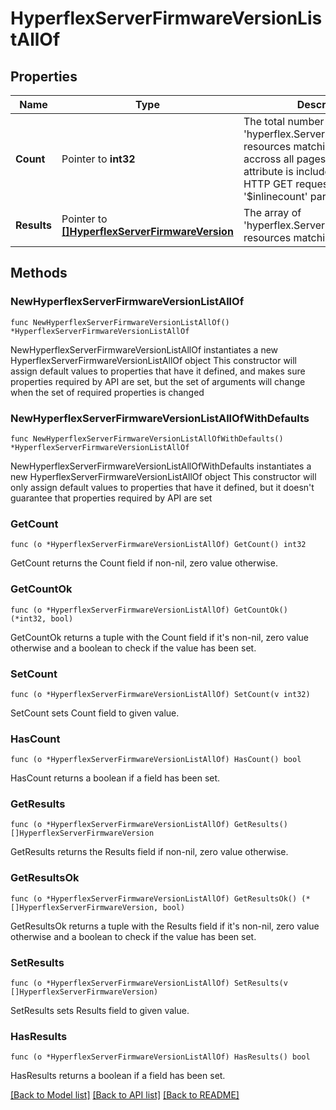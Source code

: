 # HyperflexServerFirmwareVersionListAllOf

## Properties

Name | Type | Description | Notes
------------ | ------------- | ------------- | -------------
**Count** | Pointer to **int32** | The total number of &#39;hyperflex.ServerFirmwareVersion&#39; resources matching the request, accross all pages. The &#39;Count&#39; attribute is included when the HTTP GET request includes the &#39;$inlinecount&#39; parameter. | [optional] 
**Results** | Pointer to [**[]HyperflexServerFirmwareVersion**](hyperflex.ServerFirmwareVersion.md) | The array of &#39;hyperflex.ServerFirmwareVersion&#39; resources matching the request. | [optional] 

## Methods

### NewHyperflexServerFirmwareVersionListAllOf

`func NewHyperflexServerFirmwareVersionListAllOf() *HyperflexServerFirmwareVersionListAllOf`

NewHyperflexServerFirmwareVersionListAllOf instantiates a new HyperflexServerFirmwareVersionListAllOf object
This constructor will assign default values to properties that have it defined,
and makes sure properties required by API are set, but the set of arguments
will change when the set of required properties is changed

### NewHyperflexServerFirmwareVersionListAllOfWithDefaults

`func NewHyperflexServerFirmwareVersionListAllOfWithDefaults() *HyperflexServerFirmwareVersionListAllOf`

NewHyperflexServerFirmwareVersionListAllOfWithDefaults instantiates a new HyperflexServerFirmwareVersionListAllOf object
This constructor will only assign default values to properties that have it defined,
but it doesn't guarantee that properties required by API are set

### GetCount

`func (o *HyperflexServerFirmwareVersionListAllOf) GetCount() int32`

GetCount returns the Count field if non-nil, zero value otherwise.

### GetCountOk

`func (o *HyperflexServerFirmwareVersionListAllOf) GetCountOk() (*int32, bool)`

GetCountOk returns a tuple with the Count field if it's non-nil, zero value otherwise
and a boolean to check if the value has been set.

### SetCount

`func (o *HyperflexServerFirmwareVersionListAllOf) SetCount(v int32)`

SetCount sets Count field to given value.

### HasCount

`func (o *HyperflexServerFirmwareVersionListAllOf) HasCount() bool`

HasCount returns a boolean if a field has been set.

### GetResults

`func (o *HyperflexServerFirmwareVersionListAllOf) GetResults() []HyperflexServerFirmwareVersion`

GetResults returns the Results field if non-nil, zero value otherwise.

### GetResultsOk

`func (o *HyperflexServerFirmwareVersionListAllOf) GetResultsOk() (*[]HyperflexServerFirmwareVersion, bool)`

GetResultsOk returns a tuple with the Results field if it's non-nil, zero value otherwise
and a boolean to check if the value has been set.

### SetResults

`func (o *HyperflexServerFirmwareVersionListAllOf) SetResults(v []HyperflexServerFirmwareVersion)`

SetResults sets Results field to given value.

### HasResults

`func (o *HyperflexServerFirmwareVersionListAllOf) HasResults() bool`

HasResults returns a boolean if a field has been set.


[[Back to Model list]](../README.md#documentation-for-models) [[Back to API list]](../README.md#documentation-for-api-endpoints) [[Back to README]](../README.md)



